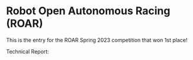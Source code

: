 # Robot Open Autonomous Racing (ROAR)

This is the entry for the ROAR Spring 2023 competition that won 1st place!

Technical Report: 
